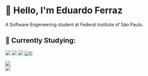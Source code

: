 # 👋 Hello, I'm Eduardo Ferraz 
A Software Engeneering student at Federal Institute of São Paulo.
## 🚀 Currently Studying: 
 ![](https://img.shields.io/badge/Python-14354C?style=for-the-badge&logo=python&logoColor=white) ![](	https://img.shields.io/badge/C%2B%2B-00599C?style=for-the-badge&logo=c%2B%2B&logoColor=white) ![](https://img.shields.io/badge/-Unreal%20Engine-313131?style=for-the-badge&logo=unreal-engine&logoColor=white) ![C](https://img.shields.io/badge/c-%2300599C.svg?style=for-the-badge&logo=c&logoColor=white)
 
[![](https://github-readme-stats.vercel.app/api?username=DudsFerraz)](https://github.com/anuraghazra/github-readme-stats) </br> 
[![](https://github-readme-stats.vercel.app/api/top-langs/?username=DudsFerraz)](https://github.com/anuraghazra/github-readme-stats)
